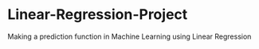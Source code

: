 # Linear-Regression-Project
Making a prediction function in Machine Learning using Linear Regression
